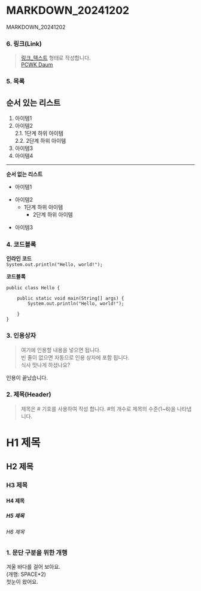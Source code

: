 # MARKDOWN_20241202
MARKDOWN_20241202

### 6. 링크(Link)
>[링크_텍스트](URL) 형태로 작성합니다.  
[PCWK Daum](https://cafe.daum.net/pcwk)

### 5. 목록
**순서 있는 리스트**
---
1. 아이템1
2. 아이템2  
   2.1. 1단계 하위 아이템  
   2.2. 2단계 하위 아이템
9. 아이템3
9. 아이템4
***

**순서 없는 리스트**
- 아이템1  
+ 아이템2
  - 1단계 하위 아이템
    * 2단계 하위 아이템
* 아이템3


### 4. 코드블록
**인라인 코드**  
`System.out.println("Hello, world!");`

**코드블록**
```
public class Hello {

	public static void main(String[] args) {
		System.out.println("Hello, world!");

	}
}
```

### 3. 인용상자
>여기에 인용할 내용을 넣으면 됩니다.  
>빈 줄이 없으면 자동으로 인용 상자에 포함 됩니다.  
식사 맛나게 하셨나요?

인용이 끝났습니다.

### 2. 제목(Header)
>제목은 # 기호를 사용하여 작성 합니다. #의 개수로 제목의 수준(1~6)을 나타냅니다.

# H1 제목
## H2 제목
### H3 제목
#### H4 제목
##### H5 제목
###### H6 제목

### 1. 문단 구분을 위한 개행
겨울 바다를 걸어 보아요.  
(개행: SPACE*2)  
첫눈이 왔어요.  
